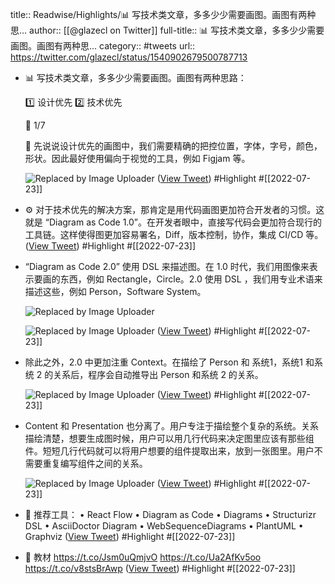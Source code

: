title:: Readwise/Highlights/📊 写技术类文章，多多少少需要画图。画图有两种思...
author:: [[@glazecl on Twitter]]
full-title:: 📊 写技术类文章，多多少少需要画图。画图有两种思...
category:: #tweets
url:: https://twitter.com/glazecl/status/1540902679500787713

- 📊 写技术类文章，多多少少需要画图。画图有两种思路：
  
  1️⃣ 设计优先
  2️⃣ 技术优先
  
  🧵 1/7
  
  🎨 先说说设计优先的画图中，我们需要精确的把控位置，字体，字号，颜色，形状。因此最好使用偏向于视觉的工具，例如 Figjam 等。 
  
  ![Replaced by Image Uploader](https://vip2.loli.io/2022/08/09/M5CnvsJ1xEPgkVS.png) ([View Tweet](https://twitter.com/glazecl/status/1540902679500787713)) #Highlight #[[2022-07-23]]
- ⚙ 对于技术优先的解决方案，那肯定是用代码画图更加符合开发者的习惯。这就是 “Diagram as Code 1.0”。在开发者眼中，直接写代码会更加符合现行的工具链。这样使得图更加容易署名，Diff，版本控制，协作，集成 CI/CD 等。 ([View Tweet](https://twitter.com/glazecl/status/1540902687256068098)) #Highlight #[[2022-07-23]]
- “Diagram as Code 2.0” 使用 DSL 来描述图。在 1.0 时代，我们用图像来表示要画的东西，例如 Rectangle，Circle。2.0 使用 DSL ，我们用专业术语来描述这些，例如 Person，Software System。 
  
  ![Replaced by Image Uploader](https://vip2.loli.io/2022/08/09/n86vgHdtxmZBJVa.jpg) 
  
  ![Replaced by Image Uploader](https://vip2.loli.io/2022/08/09/B7JbhM4Zgj1LWpt.jpg) ([View Tweet](https://twitter.com/glazecl/status/1540902695283744770)) #Highlight #[[2022-07-23]]
- 除此之外，2.0 中更加注重 Context。在描绘了 Person 和 系统1，系统1 和系统 2 的关系后，程序会自动推导出 Person 和系统 2 的关系。 
  
  ![Replaced by Image Uploader](https://vip2.loli.io/2022/08/09/qr8maP7HgRLCi2E.jpg) ([View Tweet](https://twitter.com/glazecl/status/1540902704066842626)) #Highlight #[[2022-07-23]]
- Content 和 Presentation 也分离了。用户专注于描绘整个复杂的系统。关系描绘清楚，想要生成图时候，用户可以用几行代码来决定图里应该有那些组件。短短几行代码就可以将用户想要的组件提取出来，放到一张图里。用户不需要重复编写组件之间的关系。 
  
  ![Replaced by Image Uploader](https://vip2.loli.io/2022/08/09/uMCVXgeZGBj7iqk.jpg) ([View Tweet](https://twitter.com/glazecl/status/1540902712421892096)) #Highlight #[[2022-07-23]]
- 🧰 推荐工具：
  • React Flow
  • Diagram as Code
  • Diagrams
  • Structurizr DSL
  • AsciiDoctor Diagram 
  • WebSequenceDiagrams
  • PlantUML 
  • Graphviz ([View Tweet](https://twitter.com/glazecl/status/1540902717731835904)) #Highlight #[[2022-07-23]]
- 📓 教材
  https://t.co/Jsm0uQmjvO
  https://t.co/Ua2AfKv5oo
  https://t.co/v8stsBrAwp ([View Tweet](https://twitter.com/glazecl/status/1540902722555330560)) #Highlight #[[2022-07-23]]